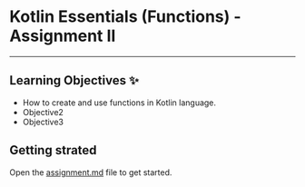# Kotlin Essentials (Functions) - Assignment II
---
## Learning Objectives ✨
- How to create and use functions in Kotlin language.
- Objective2
- Objective3

## Getting strated 
Open the [assignment.md](assignment.md) file to get started.